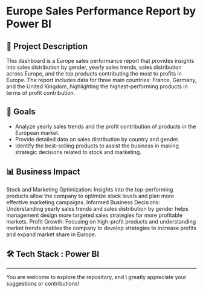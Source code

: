 # Europe Sales Performance Report by Power BI

## 📌 Project Description
This dashboard is a Europe sales performance report that provides insights into sales distribution by gender, yearly sales trends, sales distribution across Europe, and the top products contributing the most to profits in Europe. The report includes data for three main countries: France, Germany, and the United Kingdom, highlighting the highest-performing products in terms of profit contribution.

## 🎯 Goals
- Analyze yearly sales trends and the profit contribution of products in the European market.
- Provide detailed data on sales distribution by country and gender.
- Identify the best-selling products to assist the business in making strategic decisions related to stock and marketing.

## 📊 Business Impact
Stock and Marketing Optimization: Insights into the top-performing products allow the company to optimize stock levels and plan more effective marketing campaigns.
Informed Business Decisions: Understanding yearly sales trends and sales distribution by gender helps management design more targeted sales strategies for more profitable markets.
Profit Growth: Focusing on high-profit products and understanding market trends enables the company to develop strategies to increase profits and expand market share in Europe.

## 🛠️ Tech Stack : Power BI
---

You are welcome to explore the repository, and I greatly appreciate your suggestions or contributions!
